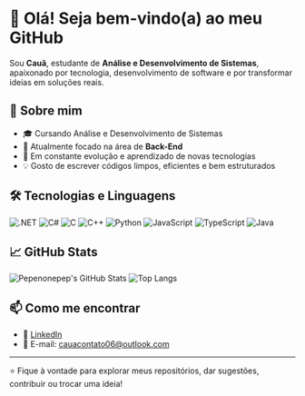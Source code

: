 # 👋 Olá! Seja bem-vindo(a) ao meu GitHub

Sou **Cauã**, estudante de **Análise e Desenvolvimento de Sistemas**, apaixonado por tecnologia, desenvolvimento de software e por transformar ideias em soluções reais.

## 🚀 Sobre mim

- 🎓 Cursando Análise e Desenvolvimento de Sistemas
- 💼 Atualmente focado na área de **Back-End**
- 🔁 Em constante evolução e aprendizado de novas tecnologias
- 💡 Gosto de escrever códigos limpos, eficientes e bem estruturados

## 🛠️ Tecnologias e Linguagens

![.NET](https://img.shields.io/badge/.NET-512BD4?style=flat&logo=dotnet&logoColor=white)
![C#](https://img.shields.io/badge/C%23-239120?style=flat&logo=c-sharp&logoColor=white)
![C](https://img.shields.io/badge/C-00599C?style=flat&logo=c&logoColor=white)
![C++](https://img.shields.io/badge/C++-00599C?style=flat&logo=c%2B%2B&logoColor=white)
![Python](https://img.shields.io/badge/Python-3776AB?style=flat&logo=python&logoColor=white)
![JavaScript](https://img.shields.io/badge/JavaScript-F7DF1E?style=flat&logo=javascript&logoColor=black)
![TypeScript](https://img.shields.io/badge/TypeScript-3178C6?style=flat&logo=typescript&logoColor=white)
![Java](https://img.shields.io/badge/Java-ED8B00?style=flat&logo=java&logoColor=white)

## 📈 GitHub Stats

![Pepenonepep's GitHub Stats](https://github-readme-stats.vercel.app/api?username=Pepenonepep&show_icons=true&theme=dark)
![Top Langs](https://github-readme-stats.vercel.app/api/top-langs/?username=Pepenonepep&layout=compact&theme=dark)

## 📫 Como me encontrar

- 💼 [LinkedIn](www.linkedin.com/in/cauãgomesdeoliveira)
- 📧 E-mail: cauacontato06@outlook.com

---

⭐️ Fique à vontade para explorar meus repositórios, dar sugestões, contribuir ou trocar uma ideia!
